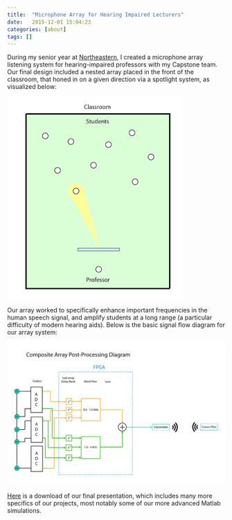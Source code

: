 ```yaml
---
title:  "Microphone Array for Hearing Impaired Lecturers"
date:   2015-12-01 15:04:23
categories: [about]
tags: []
---
```


During my senior year at [Northeastern](https://www.northeastern.edu/), I created a microphone array listening system for hearing-impaired professors with my Capstone team. Our final design included a nested array placed in the front of the classroom, that honed in on a given direction via a spotlight system, as visualized below:

![spotlight](/images/portfolio-pics/sass-classroom.png)

Our array worked to specifically enhance important frequencies in the human speech signal, and amplify students at a long range (a particular difficulty of modern hearing aids). Below is the basic signal flow diagram for our array system:

![signal](/images/portfolio-pics/sass-signal-flow.png)

[Here](/docs/CAPSTONE_PRESENTATION.pptx) is a download of our final presentation, which includes many more specifics of our projects, most notably some of our more advanced Matlab simulations.